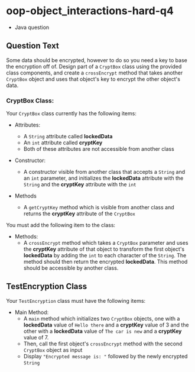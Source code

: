 # oop-object_interactions-hard-q4

- Java question

## Question Text

Some data should be encrypted, however to do so you need a key to base the encryption off of. Design part of a `CryptBox`
class using the provided class components, and create a `crossEncrypt` method that takes another `CryptBox` object and 
uses that object's key to encrypt the other object's data.

### CryptBox Class:

Your `CryptBox` class currently has the following items:

- Attributes:
    - A `String` attribute called **lockedData**
    - An `int` attribute called **cryptKey**
    - Both of these attributes are not accessible from another class

- Constructor:
    - A constructor visible from another class that accepts a `String` and an `int` parameter, and initializes the 
      **lockedData** attribute with the `String` and the **cryptKey** attribute with the `int`

- Methods
    - A `getCryptKey` method which is visible from another class and returns the **cryptKey** attribute of the `CryptBox`

You must add the following item to the class:

- Methods:
  - A `crossEncrypt` method which takes a `CryptBox` parameter and uses the **cryptKey** attribute of that object to
    transform the first object's **lockedData** by adding the `int` to each character of the `String`. The method 
    should then return the encrypted **lockedData**. This method should be accessible by another class.

## TestEncryption Class

Your `TestEncryption` class must have the following items:

- Main Method:
    - A `main` method which initializes two `CryptBox` objects, one with a **lockedData** value of `Hello there` and a 
      **cryptKey** value of 3 and the other with a **lockedData** value of `The car is new` and a **cryptKey** value
      of 7.
    - Then, call the first object's `crossEncrypt` method with the second `CryptBox` object as input
    - Display `"Encrypted message is: "` followed by the newly encrypted `String`
